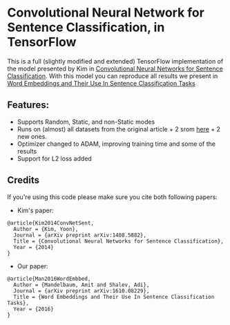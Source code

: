 # Convolutional Neural Network for Sentence Classification, in TensorFlow
This is a full (slightly modified and extended) TensorFlow implementation of the model presented by Kim in [Convolutional Neural Networks for Sentence Classification](http://www.aclweb.org/anthology/D14-1181). With this model you can reproduce all results we present in [Word Embeddings and Their Use In Sentence Classification Tasks](https://arxiv.org/abs/1610.08229)

## Features:
- Supports Random, Static, and non-Static modes
- Runs on (almost) all datasets from the original article + 2 srom [here](https://arxiv.org/abs/1510.03820) + 2 new ones. 
- Optimizer changed to ADAM, improving training time and some of the results
- Support for L2 loss added

## Credits
If you're using this code please make sure you cite both following papers:
- Kim's paper:
```
@article{Kim2014ConvNetSent,
  Author = {Kim, Yoon},
  Journal = {arXiv preprint arXiv:1408.5882},
  Title = {Convolutional Neural Networks for Sentence Classification},
  Year = {2014}
}
```
- Our paper:
```
@article{Man2016WordEmbbed,
  Author = {Mandelbaum, Amit and Shalev, Adi},
  Journal = {arXiv preprint arXiv:1610.08229},
  Title = {Word Embeddings and Their Use In Sentence Classification Tasks},
  Year = {2016}
}
```
	
